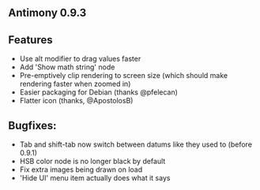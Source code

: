 Antimony 0.9.3
--------------

## Features
- Use alt modifier to drag values faster
- Add 'Show math string' node
- Pre-emptively clip rendering to screen size (which should make rendering faster when zoomed in)
- Easier packaging for Debian (thanks @pfelecan)
- Flatter icon (thanks, @ApostolosB)

## Bugfixes:
- Tab and shift-tab now switch between datums like they used to (before 0.9.1)
- HSB color node is no longer black by default
- Fix extra images being drawn on load
- 'Hide UI' menu item actually does what it says
